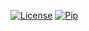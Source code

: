 [![License](https://img.shields.io/github/license/stheid/psl)](https://github.com/stheid/sklearn-psl/blob/develop/LICENSE)
[![Pip](https://img.shields.io/pypi/v/:sklearn-psl)](https://pypi.org/project/sklearn-psl)
